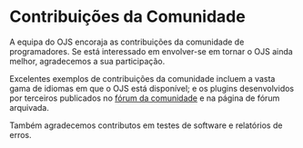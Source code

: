 # Contribuições da Comunidade

A equipa do OJS encoraja as contribuições da comunidade de programadores. Se está interessado em envolver-se em tornar o OJS ainda melhor, agradecemos a sua participação. 

Excelentes exemplos de contribuições da comunidade incluem a vasta gama de idiomas em que o OJS está disponível; e os plugins desenvolvidos por terceiros publicados no [fórum da comunidade](https://forum.pkp.sfu.ca/) e na página de fórum arquivada.

Também agradecemos contributos em testes de software e relatórios de erros.
